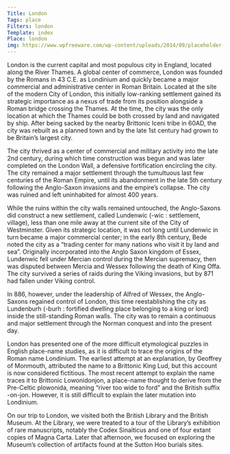 ```yaml
---
Title: London
Tags: place
Filters: london
Template: index
Place: london
img: https://www.wpfreeware.com/wp-content/uploads/2014/09/placeholder-images.jpg
---
```

London is the current capital and most populous city in England, located along the River Thames.  A global center of commerce, London was founded by the Romans in 43 C.E. as Londinium and quickly became a major commercial and administrative center in Roman Britain.  Located at the site of the modern City of London, this initially low-ranking settlement gained its strategic importance as a nexus of trade from its position alongside a Roman bridge crossing the Thames.  At the time, the city was the only location at which the Thames could be both crossed by land and navigated by ship.  After being sacked by the nearby Brittonic Iceni tribe in 60AD, the city was rebuilt as a planned town and by the late 1st century had grown to be Britain’s largest city.

The city thrived as a center of commercial and military activity into the late 2nd century, during which time construction was begun and was later completed on the London Wall, a defensive fortification encircling the city.  The city remained a major settlement through the tumultuous last few centuries of the Roman Empire, until its abandonment in the late 5th century following the Anglo-Saxon invasions and the empire’s collapse.  The city was ruined and left uninhabited for almost 400 years.

While the ruins within the city walls remained untouched, the Anglo-Saxons did construct a new settlement, called Lundenwic (-wic : settlement, village), less than one mile away at the current site of the City of Westminster.  Given its strategic location, it was not long until Lundenwic in turn became a major commercial center; in the early 8th century, Bede noted the city as a “trading center for many nations who visit it by land and sea”.  Originally incorporated into the Anglo Saxon kingdom of Essex, Lundenwic fell under Mercian control during the Mercian supremacy, then was disputed between Mercia and Wessex following the death of King Offa.  The city survived a series of raids during the Viking invasions, but by 871 had fallen under Viking control.  

In 886, however, under the leadership of Alfred of Wessex, the Anglo-Saxons regained control of London, this time reestablishing the city as Lundenburh (-burh : fortified dwelling place belonging to a king or lord) inside the still-standing Roman walls.  The city was to remain a continuous and major settlement through the Norman conquest and into the present day.

London has presented one of the more difficult etymological puzzles in English place-name studies, as it is difficult to trace the origins of the Roman name Londinium.  The earliest attempt at an explanation, by Geoffrey of Monmouth, attributed the name to a Brittonic King Lud, but this account is now considered fictitious.  The most recent attempt to explain the name traces it to Brittonic Lowonidonjon, a place-name thought to derive from the Pre-Celtic plowonida, meaning “river too wide to ford” and the British suffix -on-jon.  However, it is still difficult to explain the later mutation into Londinium. 

On our trip to London, we visited both the British Library and the British Museum.  At the Library, we were treated to a tour of the Library’s exhibition of rare manuscripts, notably the Codex Sinaiticus and one of four extant copies of Magna Carta.  Later that afternoon, we focused on exploring the Museum’s collection of artifacts found at the Sutton Hoo burials sites.
